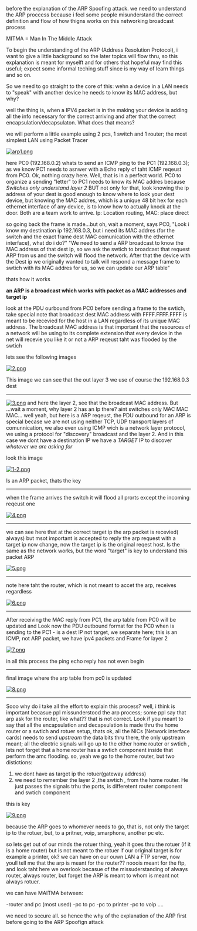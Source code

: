 before the explanation of the ARP Spoofing attack. we need to understand the ARP proccess because i feel some people misunderstand the correct definition and flow of how thigns works on this networking broadcast process

MITMA = Man In The Middle Attack


To begin the understanding of the ARP (Address Resolution Protocol), i want to give a little background so the later topics will flow thru, so this explanation is meant for myselft and for others that hopeful may find this useful; expect some informal teching stuff since is my way of learn things and so on.

So we need to go straight to the core of this: wehn a device in a LAN needs to "speak" with another device he needs to know its MAC address, but why?

well the thing is, when a IPV4 packet is in the making your device is adding all the info necessary for the correct arriving and after that the correct encapsulation/decapsulaton. What does that means?

we will perform a little example using 2 pcs, 1 switch and 1 router; the most simplest LAN using Packet Tracer



[![arp1.png](https://i.postimg.cc/MpMD728w/arp1.png)](https://postimg.cc/mP4C4nDp)



here PC0 (192.168.0.2) whats to send an ICMP ping to the PC1 (192.168.0.3); as we know PC1 needs to asnwer with a Echo reply of taht ICMP reqeust from PC0. Ok, nothing crazy here. Well, that is in a perfect world. PC0 to organize a sending "letter" to PC1 needs to know its MAC addres because *Switches only understand layer 2*  BUT not only for that, look knowing the ip address of your dest is good enough to know where to look your dest device, but knowing the MAC addres, which is a unique 48 bit hex for each ethernet interface of any device, is to know how to actually knock at the door. Both are a team work to arrive. Ip: Location routing, MAC: place direct

so going back the frame is made...but oh, wait a moment, 
says PC0, "Look i know my destination ip 192.168.0.3, but i need its MAC addres (for the switch and the exact frame dest MAC comunication with the ethernet interface), what do i do?"
"We need to send a ARP broadcast to know the MAC address of that dest ip, so we ask the swtich to broadcast that request ARP  from us and the switch will flood the network. After that the device with the Dest ip we originally wanted to talk will respond a message frame to swtich with its MAC addres for us, so we can update our ARP table"

thats how it works


**an ARP is a broadcast which works with packet as a MAC addresses and target ip**



look at the PDU ourbound from PC0 before sending a frame to the swtich, take special note that broadcast dest MAC address with FFFF.FFFF.FFFF is meant to be recevied for the host in a LAN regardless of its unique MAC address. The broadcast MAC address is that important that the resources of a network will be using to its complete extension that every device in the net will recevie you like it or not a ARP reqeust taht was flooded by the swtich

lets see the following images


[![2.png](https://i.postimg.cc/Hx43rw17/2.png)](https://postimg.cc/bDr1M2Jz)


This image we can see that the out layer 3 we use of course the 192.168.0.3 dest



-----------


[![3.png](https://i.postimg.cc/PJS44dxX/3.png)](https://postimg.cc/jnJPq0Pm)
and here the layer 2, see that the broadcast MAC address. But ...wait a moment, why layer 2 has an Ip there? aint switches only MAC MAC MAC...
well yeah, but here is a ARP reqeust, the PDU outbound for an ARP is special becase we are not using neither TCP, UDP transport layers of comunnication, we also even using ICMP wich is a network layer protocol, we using a protocol for "discovery" broadcast and the layer 2. And in this case we dont have a destination IP we have a *TARGET* IP to discover *whatever we are asking for*

look this image


[![1-2.png](https://i.postimg.cc/KvcpgHzc/1-2.png)](https://postimg.cc/Rq8LkGK2)



Is an ARP packet, thats the key

------------


when the frame arrives the switch it will flood all prorts except the incoming reqeust one

[![4.png](https://i.postimg.cc/Fzrp3YhC/4.png)](https://postimg.cc/njWqtcjq)

-------------

we can see here that at the correct target ip the arp packet is recevied( always) but msot important is accepted to reply the arp request with a target ip now change, now the target ip is the original reqest host. Is the same as the network works, but the word "target" is key to understand this packet ARP

[![5.png](https://i.postimg.cc/ZYHVZxLG/5.png)](https://postimg.cc/w3thQJZ2)

-------------



note here taht the router, which is not meant to accet the arp, receives regardless

[![6.png](https://i.postimg.cc/yYNnN3Qk/6.png)](https://postimg.cc/3WP2SNHT)



--------------

After receiving the MAC reply from PC1, the arp table from PC0 will be updated and Look now the PDU outbound format for the PC0 when is sending to the PC1 - is a dest IP not target, we separate here; this is an ICMP, not ARP packet, we have ipv4 packets and Frame for layer 2

[![7.png](https://i.postimg.cc/L60Dg4wv/7.png)](https://postimg.cc/zVKK9NJR)

in all this process the ping echo reply has not even begin


--------

final image where the arp table from pc0 is updated 


[![8.png](https://i.postimg.cc/ydWjPvWq/8.png)](https://postimg.cc/k63WMNxw)



---------------


Sooo why do i take all the effort to explain this process? well, i think is important becasue ppl missunderstood the arp process; some ppl say that arp ask for the router, like what?? that is not correct. Look if you meant to say that all the encapsulation and decapsulation is made thru the home router or a swtich and rotuer setup, thats ok, all the NICs (Network interface cards) needs to send *upstream* the data bits thru there, the only upstream meant; all the electric signals will go up to the either home router or swtich , lets not forget that a home router has a swtich component inside that perform the amc flooding. so, yeah we go to the home router, but two distictions:

1. we dont have as target ip the rotuer(gateway address)
2. we need to remember the layer 2 ,the swtich , from the home router. He just passes the signals trhu the ports, is differetent router component and swtich component


this is key

[![9.png](https://i.postimg.cc/NMXjqvzQ/9.png)](https://postimg.cc/mzbsCJ4n)



because the ARP goes to whomever needs to go, that is, not only the target ip to the rotuer, but, to a pritner, voip, smarphone, another pc etc.

so lets get out of our minds the rotuer thing, yeah it goes thru the rotuer (if it is a home router) but is not meant to the rotuer if our original target is for example a printer, ok?
we can have on our ouwn LAN a FTP server, now youll tell me that the arp is meant for the router?? nooois meant for the ftp, and look taht here we overlook becasue of the missuderstanding of always router, always router, but forget the ARP is meant to whom is meant not always rotuer.

we can have MAITMA between:

-router and pc (most used)
-pc to pc
-pc to printer
-pc to voip
....



we need to secure all. so hence the why of the explanation of the ARP first before going to the ARP Spoofign attack




